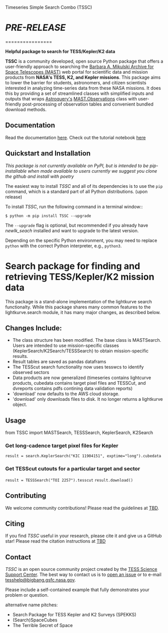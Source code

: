 Timeseries Simple Search Combo (TSSC)
# *PRE-RELEASE*

================

**Helpful package to search for TESS/Kepler/K2 data**

**TSSC** is a community developed, open source Python package that offers a user-friendly approach to searching the [Barbara A. Mikulski Archive for Space Telescopes (MAST)](https://mast.stsci.edu/portal/Mashup/Clients/Mast/Portal.html) web portal for scientific data and mission products from **NASA's TESS, K2, and Kepler missions**.  This package aims to lower the barrier for students, astronomers, and citizen scientists interested in analyzing time-series data from these NASA missions. It does this by providing a set of streamlined classes with simplified inputs and outputs that wraps [Astroquery's](https://astroquery.readthedocs.io/en/latest/#) [MAST.Observations](https://astroquery.readthedocs.io/en/latest/mast/mast_obsquery.html) class with user-friendly post-processing of observation tables and convenient bundled download methods.

Documentation
-------------
Read the documentation [here](https://tylerapritchard.github.io/TSSC/).
Check out the tutorial notebook [here](docs/tutorials/Example_searches.ipynb)


Quickstart and Installation
---------------------------

*This package is not currently available on PyPI, but is intended to be pip-installable when made available to users currently we suggest you clone the github and install with poetry* 

The easiest way to install *TSSC* and all of its dependencies is to use the ``pip`` command,
which is a standard part of all Python distributions. (upon release)

To install *TSSC*, run the following command in a terminal window::

    $ python -m pip install TSSC --upgrade

The ``--upgrade`` flag is optional, but recommended if you already
have *newlk_seach* installed and want to upgrade to the latest version.

Depending on the specific Python environment, you may need to replace ``python``
with the correct Python interpreter, e.g., ``python3``.


# Search package for finding and retrieving TESS/Kepler/K2 mission data
This package is a stand-alone implementation of the lightkurve search functionalty. While this package shares many common features to the lightkurve.search module, it has many major changes, as described below. 

## Changes Include:
  - The class structure has been modified. The base class is MASTSearch. Users are intended to use mission-specific classes (KeplerSearch/K2Search/TESSSearch) to obtain mission-specific results.
  - Result tables are saved as pandas dataframs
  - The TESScut search functionality now uses tesswcs to identify observed sectors
  - Data products are now generalized (timeseries contains lightcurve products, cubedata contains target pixel files and TESSCut, and dvreports contains pdfs contining data validation reports) 
  - 'download' now defaults to the AWS cloud storage. 
  - 'download' only downloads files to disk. It no longer returns a lightkurve object. 
 


Usage
-----
from TSSC import MASTSearch, TESSSearch, KeplerSearch, K2Search
### Get long-cadence target pixel files for Kepler 
`result = search.KeplerSearch("KIC 11904151", exptime="long").cubedata`
### Get TESScut cutouts for a particular target and sector
`result = TESSSearch("TOI 2257").tesscut`
`result.download()`

Contributing
------------
We welcome community contributions!
Please read the  guidelines at [TBD](https://heasarc.gsfc.nasa.gov/docs/tess/). 

Citing
------

If you find *TSSC* useful in your research, please cite it and give us a GitHub star!
Please read the citation instructions at [TBD](https://heasarc.gsfc.nasa.gov/docs/tess/)


Contact
-------
*TSSC* is an open source community project created by the [TESS Science Support Center](https://heasarc.gsfc.nasa.gov/docs/tess/). The best way to contact us is to [open an issue](https://github.com/lightkurve/lightkurve/issues/new) or to e-mail tesshelp@bigbang.gsfc.nasa.gov.

Please include a self-contained example that fully demonstrates your problem or question.

alternative name pitches:
  - Search Package for TESS Kepler and K2 Surveys (SPEKKS)
  - (Search)SpaceCubes
  - The Terrible Secret of Space